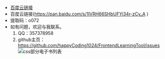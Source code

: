 - [百度云链接](https://pan.baidu.com/s/1lVRH66SHbUFYi34r-zCv_A )
- 百度云链接(https://pan.baidu.com/s/1lVRH66SHbUFYi34r-zCv_A )
- 提取码：o072
- 如有问题，欢迎与我联系。
  1. QQ：357378958
  2. github主页：https://github.com/happyCoding1024/FrontendLearningTool/issues
  ![css部分电子书列表](https://happycoding1024.github.io/FrontendLearningTool/img/CSS部分电子书列表.png)